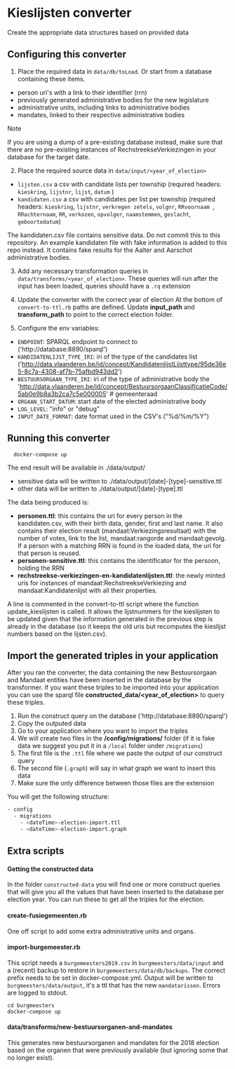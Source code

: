 # Kieslijsten converter

Create the appropriate data structures based on provided data

## Configuring this converter

1. Place the required data in `data/db/toLoad`. Or start from a database containing these items.

- person uri's with a link to their identifier (rrn)
- previously generated administrative bodies for the new legislature
- administrative units, including links to administrative bodies
- mandates, linked to their respective administrative bodies

> [!NOTE]
> If you are using a dump of a pre-existing database instead, make sure that there are no pre-existing instances of RechstreekseVerkiezingen in your database for the target date.

2. Place the required source data in `data/input/<year_of_election>`

- `lijsten.csv` a csv with candidate lists per township (required headers: `kieskring`, `lijstnr`, `lijst`, `datum` )
- `kandidaten.csv` a csv with candidates per list per township (required headers: `kieskring`, `lijstnr`, `verkregen zetels`, `volgnr`, `RRvoornaam `, `RRachternaam`, `RR`, `verkozen`, `opvolger`, `naamstemmen`, `geslacht`, `geboortedatum`)

The kandidaten.csv file contains sensitive data. Do not commit this to this repository. An example kandidaten file with fake information is added to this repo instead. It contains fake results for the Aalter and Aarschot administrative bodies.

3. Add any necessary transformation queries in `data/transforms/<year_of_election>`.
   These queries will run after the input has been loaded, queries should have a `.rq` extension

4. Update the converter with the correct year of election
   At the bottom of `convert-to-ttl.rb` paths are defined. Update **input_path** and **transform_path** to point to the correct election folder.

5. Configure the env variables:

- `ENDPOINT`: SPARQL endpoint to connect to ('http://database:8890/sparql')
- `KANDIDATENLIJST_TYPE_IRI`: iri of the type of the candidates list ('http://data.vlaanderen.be/id/concept/KandidatenlijstLijsttype/95de36e5-8c7a-4308-af7b-75afbd943dd2')
- `BESTUURSORGAAN_TYPE_IRI`: iri of the type of administrative body the 'http://data.vlaanderen.be/id/concept/BestuursorgaanClassificatieCode/5ab0e9b8a3b2ca7c5e000005' # gemeenteraad
- `ORGAAN_START_DATUM`: start date of the elected administrative body
- `LOG_LEVEL`: "info" or "debug"
- `INPUT_DATE_FORMAT`: date format used in the CSV's ("%d/%m/%Y")

## Running this converter

```
  docker-compose up
```

The end result will be available in ./data/output/

- sensitive data will be written to ./data/output/[date]-[type]-sensitive.ttl
- other data will be written to ./data/output/[date]-[type].ttl

The data being produced is:

- **personen.ttl**: this contains the uri for every person in the kandidaten.csv, with their birth data, gender, first and last name. It also contains their election result (mandaat:Verkiezingsresultaat) with the number of votes, link to the list, mandaat:rangorde and mandaat:gevolg. If a person with a matching RRN is found in the loaded data, the uri for that person is reused.
- **personen-sensitive.ttl**: this contains the identificator for the persoon, holding the RRN
- **rechstreekse-verkiezingen-en-kandidatenlijsten.ttl**: the newly minted uris for instances of mandaat:RechstreekseVerkiezing and mandaat:Kandidatenlijst with all their properties.

A line is commented in the convert-to-ttl script where the function update_kieslijsten is called. It allows the lijstnummers for the kieslijsten to be updated given that the information generated in the previous step is already in the database (so it keeps the old uris but recomputes the kieslijst numbers based on the lijsten.csv).

## Import the generated triples in your application

After you ran the converter, the data containing the new Bestuursorgaan and Mandaat entities have been inserted in the database by the transformer. If you want these triples to be imported into your application you can use the sparql file **constructed_data/<year_of_election>** to query these triples.

1. Run the construct query on the database ('http://database:8890/sparql')
2. Copy the outputed data
3. Go to your application where you want to import the triples
4. We will create two files in the **/config/migrations/** folder (if it is fake data we suggest you put it in a `/local` folder under `/migrations`)
5. The first file is the `.ttl` file where we paste the output of our construct query
6. The second file (`.graph`) will say in what graph we want to insert this data
7. Make sure the only difference between those files are the extension

You will get the following structure:

```bash
- config
  - migrations
    - <dateTime>-election-import.ttl
    - <dateTime>-election-import.graph
```

## Extra scripts

#### Getting the constructed data

In the folder `constructed-data` you will find one or more construct queries that will give you all the values that have been inserted to the database per election year. You can run these to get all the triples for the election.

#### create-fusiegemeenten.rb

One off script to add some extra administrative units and organs.

#### import-burgemeester.rb

This script needs a `burgemeesters2019.csv` in `burgmeesters/data/input` and a (recent) backup to restore in `burgemeesters/data/db/backups`. The correct prefix needs to be set in docker-compose.yml. Output will be written to `burgmeesters/data/output`, it's a ttl that has the new `mandatarissen`. Errors are logged to stdout.

```
cd burgmeesters
docker-compose up
```

#### data/transforms/new-bestuursorganen-and-mandates

This generates new bestuursorganen and mandates for the 2018 election based on the organen that were previously available (but ignoring some that no longer exist).
